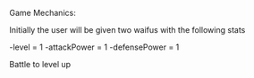 Game Mechanics:

Initially the user will be given two waifus with the following stats

-level = 1
-attackPower = 1 
-defensePower = 1

Battle to level up

